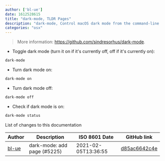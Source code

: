 ```yaml
---
author: ['bl-ue']
date: 1612528615
title: "dark-mode, TLDR Pages"
description: "dark-mode, Control macOS dark mode from the command-line."
categories: "osx"
---
```

> More information: <https://github.com/sindresorhus/dark-mode>.

- Toggle dark mode (turn it on if it's currently off, off if it's currently on):

```bash
dark-mode
```

- Turn dark mode on:

```bash
dark-mode on
```

- Turn dark mode off:

```bash
dark-mode off
```

- Check if dark mode is on:

```bash
dark-mode status
```
List of changes to this documentation


Author | Description | ISO 8601 Date | GitHub link
------|-----|-----|-----
[bl-ue](mailto:54780737+bl-ue@users.noreply.github.com) | dark-mode: add page (#5225) | 2021-02-05T13:36:55 | [d85ac6642c4e](https://github.com/tldr-pages/tldr/commit/d85ac6642c4e51b5096ad79db98e501f7e3bd6c6)

